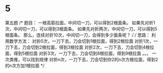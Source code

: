 # 5
第五题
/*
题目：
一根高筋拉面，中间切一刀，可以得到2根面条。
如果先对折1次，中间切一刀，可以得到3根面条。
如果先对折两次，中间切一刀，可以得到5根面条。
那么，连续对折10次，中间切一刀，会得到多少面条呢？
*/
/*
思路：
利用数学方法：
对折0次，一刀下去，刀会切到1根拉面，得到2根拉面
对折1次，一刀下去，刀会切到2根拉面，得到3根拉面
对折2次，一刀下去，刀会切到4根拉面，得到5根拉面
对折3次，一刀下去，刀会切到8根拉面，得到9根拉面
。。。
一次类推，可以找到规律
对折n次，一刀下去，刀会切到你2的n次方根拉面，得到2的n次方加1根拉面
*/
